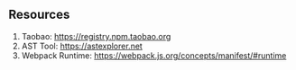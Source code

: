 ## Resources
1. Taobao: https://registry.npm.taobao.org
2. AST Tool: https://astexplorer.net
3. Webpack Runtime: https://webpack.js.org/concepts/manifest/#runtime